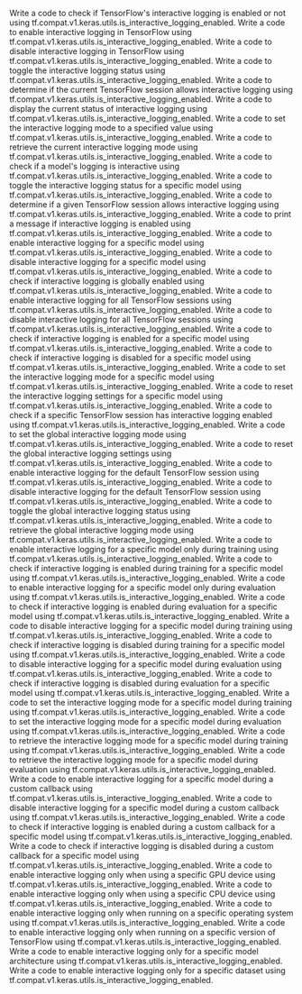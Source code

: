 Write a code to check if TensorFlow's interactive logging is enabled or not using tf.compat.v1.keras.utils.is_interactive_logging_enabled.
Write a code to enable interactive logging in TensorFlow using tf.compat.v1.keras.utils.is_interactive_logging_enabled.
Write a code to disable interactive logging in TensorFlow using tf.compat.v1.keras.utils.is_interactive_logging_enabled.
Write a code to toggle the interactive logging status using tf.compat.v1.keras.utils.is_interactive_logging_enabled.
Write a code to determine if the current TensorFlow session allows interactive logging using tf.compat.v1.keras.utils.is_interactive_logging_enabled.
Write a code to display the current status of interactive logging using tf.compat.v1.keras.utils.is_interactive_logging_enabled.
Write a code to set the interactive logging mode to a specified value using tf.compat.v1.keras.utils.is_interactive_logging_enabled.
Write a code to retrieve the current interactive logging mode using tf.compat.v1.keras.utils.is_interactive_logging_enabled.
Write a code to check if a model's logging is interactive using tf.compat.v1.keras.utils.is_interactive_logging_enabled.
Write a code to toggle the interactive logging status for a specific model using tf.compat.v1.keras.utils.is_interactive_logging_enabled.
Write a code to determine if a given TensorFlow session allows interactive logging using tf.compat.v1.keras.utils.is_interactive_logging_enabled.
Write a code to print a message if interactive logging is enabled using tf.compat.v1.keras.utils.is_interactive_logging_enabled.
Write a code to enable interactive logging for a specific model using tf.compat.v1.keras.utils.is_interactive_logging_enabled.
Write a code to disable interactive logging for a specific model using tf.compat.v1.keras.utils.is_interactive_logging_enabled.
Write a code to check if interactive logging is globally enabled using tf.compat.v1.keras.utils.is_interactive_logging_enabled.
Write a code to enable interactive logging for all TensorFlow sessions using tf.compat.v1.keras.utils.is_interactive_logging_enabled.
Write a code to disable interactive logging for all TensorFlow sessions using tf.compat.v1.keras.utils.is_interactive_logging_enabled.
Write a code to check if interactive logging is enabled for a specific model using tf.compat.v1.keras.utils.is_interactive_logging_enabled.
Write a code to check if interactive logging is disabled for a specific model using tf.compat.v1.keras.utils.is_interactive_logging_enabled.
Write a code to set the interactive logging mode for a specific model using tf.compat.v1.keras.utils.is_interactive_logging_enabled.
Write a code to reset the interactive logging settings for a specific model using tf.compat.v1.keras.utils.is_interactive_logging_enabled.
Write a code to check if a specific TensorFlow session has interactive logging enabled using tf.compat.v1.keras.utils.is_interactive_logging_enabled.
Write a code to set the global interactive logging mode using tf.compat.v1.keras.utils.is_interactive_logging_enabled.
Write a code to reset the global interactive logging settings using tf.compat.v1.keras.utils.is_interactive_logging_enabled.
Write a code to enable interactive logging for the default TensorFlow session using tf.compat.v1.keras.utils.is_interactive_logging_enabled.
Write a code to disable interactive logging for the default TensorFlow session using tf.compat.v1.keras.utils.is_interactive_logging_enabled.
Write a code to toggle the global interactive logging status using tf.compat.v1.keras.utils.is_interactive_logging_enabled.
Write a code to retrieve the global interactive logging mode using tf.compat.v1.keras.utils.is_interactive_logging_enabled.
Write a code to enable interactive logging for a specific model only during training using tf.compat.v1.keras.utils.is_interactive_logging_enabled.
Write a code to check if interactive logging is enabled during training for a specific model using tf.compat.v1.keras.utils.is_interactive_logging_enabled.
Write a code to enable interactive logging for a specific model only during evaluation using tf.compat.v1.keras.utils.is_interactive_logging_enabled.
Write a code to check if interactive logging is enabled during evaluation for a specific model using tf.compat.v1.keras.utils.is_interactive_logging_enabled.
Write a code to disable interactive logging for a specific model during training using tf.compat.v1.keras.utils.is_interactive_logging_enabled.
Write a code to check if interactive logging is disabled during training for a specific model using tf.compat.v1.keras.utils.is_interactive_logging_enabled.
Write a code to disable interactive logging for a specific model during evaluation using tf.compat.v1.keras.utils.is_interactive_logging_enabled.
Write a code to check if interactive logging is disabled during evaluation for a specific model using tf.compat.v1.keras.utils.is_interactive_logging_enabled.
Write a code to set the interactive logging mode for a specific model during training using tf.compat.v1.keras.utils.is_interactive_logging_enabled.
Write a code to set the interactive logging mode for a specific model during evaluation using tf.compat.v1.keras.utils.is_interactive_logging_enabled.
Write a code to retrieve the interactive logging mode for a specific model during training using tf.compat.v1.keras.utils.is_interactive_logging_enabled.
Write a code to retrieve the interactive logging mode for a specific model during evaluation using tf.compat.v1.keras.utils.is_interactive_logging_enabled.
Write a code to enable interactive logging for a specific model during a custom callback using tf.compat.v1.keras.utils.is_interactive_logging_enabled.
Write a code to disable interactive logging for a specific model during a custom callback using tf.compat.v1.keras.utils.is_interactive_logging_enabled.
Write a code to check if interactive logging is enabled during a custom callback for a specific model using tf.compat.v1.keras.utils.is_interactive_logging_enabled.
Write a code to check if interactive logging is disabled during a custom callback for a specific model using tf.compat.v1.keras.utils.is_interactive_logging_enabled.
Write a code to enable interactive logging only when using a specific GPU device using tf.compat.v1.keras.utils.is_interactive_logging_enabled.
Write a code to enable interactive logging only when using a specific CPU device using tf.compat.v1.keras.utils.is_interactive_logging_enabled.
Write a code to enable interactive logging only when running on a specific operating system using tf.compat.v1.keras.utils.is_interactive_logging_enabled.
Write a code to enable interactive logging only when running on a specific version of TensorFlow using tf.compat.v1.keras.utils.is_interactive_logging_enabled.
Write a code to enable interactive logging only for a specific model architecture using tf.compat.v1.keras.utils.is_interactive_logging_enabled.
Write a code to enable interactive logging only for a specific dataset using tf.compat.v1.keras.utils.is_interactive_logging_enabled.